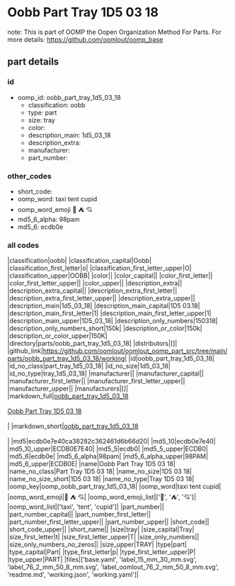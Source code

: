# Oobb Part Tray 1D5 03 18  

note: This is part of OOMP the Oopen Organization Method For Parts. For more details: https://github.com/oomlout/oomp_base

##  part details





### id
* oomp_id: oobb_part_tray_1d5_03_18
  * classification: oobb
  * type: part
  * size: tray
  * color: 
  * description_main: 1d5_03_18
  * description_extra: 
  * manufacturer: 
  * part_number: 

### other_codes
* short_code: 
* oomp_word: taxi tent cupid
* oomp_word_emoji :taxi: :tent: :cupid:
* md5_6_alpha: 98pam
* md5_6: ecdb0e

### all codes 
|classification|oobb|
|classification_capital|Oobb|
|classification_first_letter|o|
|classification_first_letter_upper|O|
|classification_upper|OOBB|
|color||
|color_capital||
|color_first_letter||
|color_first_letter_upper||
|color_upper||
|description_extra||
|description_extra_capital||
|description_extra_first_letter||
|description_extra_first_letter_upper||
|description_extra_upper||
|description_main|1d5_03_18|
|description_main_capital|1D5 03.18|
|description_main_first_letter|1|
|description_main_first_letter_upper|1|
|description_main_upper|1D5_03_18|
|description_only_numbers|150318|
|description_only_numbers_short|150k|
|description_or_color|150k|
|description_or_color_upper|150K|
|directory|parts/oobb_part_tray_1d5_03_18|
|distributors|[]|
|github_link|https://github.com/oomlout/oomlout_oomp_part_src/tree/main/parts/oobb_part_tray_1d5_03_18/working|
|id|oobb_part_tray_1d5_03_18|
|id_no_class|part_tray_1d5_03_18|
|id_no_size|1d5_03_18|
|id_no_type|tray_1d5_03_18|
|manufacturer||
|manufacturer_capital||
|manufacturer_first_letter||
|manufacturer_first_letter_upper||
|manufacturer_upper||
|manufacturers|[]|
|markdown_full|[oobb_part_tray_1d5_03_18](https://github.com/oomlout/oomlout_oomp_part_src/tree/main/parts/oobb_part_tray_1d5_03_18/working)<br>[](https://github.com/oomlout/oomlout_oomp_part_src/tree/main/parts/oobb_part_tray_1d5_03_18/working)<br>[Oobb Part Tray 1D5 03 18](https://github.com/oomlout/oomlout_oomp_part_src/tree/main/parts/oobb_part_tray_1d5_03_18/working)<br><br>|
|markdown_short|[oobb_part_tray_1d5_03_18](https://github.com/oomlout/oomlout_oomp_part_src/tree/main/parts/oobb_part_tray_1d5_03_18/working)<br><br>|
|md5|ecdb0e7e40ca38282c362461d6b66d20|
|md5_10|ecdb0e7e40|
|md5_10_upper|ECDB0E7E40|
|md5_5|ecdb0|
|md5_5_upper|ECDB0|
|md5_6|ecdb0e|
|md5_6_alpha|98pam|
|md5_6_alpha_upper|98PAM|
|md5_6_upper|ECDB0E|
|name|Oobb Part Tray 1D5 03 18|
|name_no_class|Part Tray 1D5 03 18|
|name_no_size|1D5 03 18|
|name_no_size_short|1D5 03 18|
|name_no_type|Tray 1D5 03 18|
|oomp_key|oomp_oobb_part_tray_1d5_03_18|
|oomp_word|taxi tent cupid|
|oomp_word_emoji|:taxi: :tent: :cupid:|
|oomp_word_emoji_list|[':taxi:', ':tent:', ':cupid:']|
|oomp_word_list|['taxi', 'tent', 'cupid']|
|part_number||
|part_number_capital||
|part_number_first_letter||
|part_number_first_letter_upper||
|part_number_upper||
|short_code||
|short_code_upper||
|short_name||
|size|tray|
|size_capital|Tray|
|size_first_letter|t|
|size_first_letter_upper|T|
|size_only_numbers||
|size_only_numbers_no_zeros||
|size_upper|TRAY|
|type|part|
|type_capital|Part|
|type_first_letter|p|
|type_first_letter_upper|P|
|type_upper|PART|
|files|['base.yaml', 'label_15_mm_30_mm.svg', 'label_76_2_mm_50_8_mm.svg', 'label_oomlout_76_2_mm_50_8_mm.svg', 'readme.md', 'working.json', 'working.yaml']|
